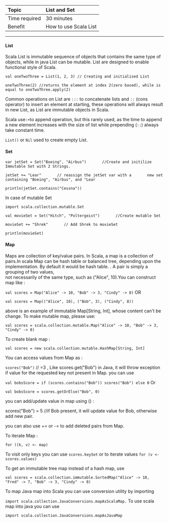 | Topic | List and Set|
| :--- | :--- |
| Time required | 30 minutes |
| Benefit | How to use Scala List |

---

#### **List**

Scala List is immutable sequence of objects that contains the same type of objects, while in java List can be mutable. List are designed to enable functional style of Scala.

`val oneTwoThree = List(1, 2, 3) // Creating and initialised List`

`oneTwoThree(2) //returns the element at index 2(zero based), while is equal to oneTwoThree.apply(2)`

Common operations on List are `:::` to concatenate lists and `::` \(cons operator\) to insert an element at starting, these operations will always result in new List, as List are immutable objects in Scala.

Scala use`:+`to append operation, but this rarely used, as the time to append a new element increases with the size of list while prepending \(`::`\) always take constant time.

`List()` or `Nil`  used to create empty List.


#### Set

`var jetSet = Set("Boeing", "Airbus")      
 //Create and initilize Immutable Set with 2 Strings.`

`jetSet += "Lear"      
 // reassign the jetSet var with a      
 new set containing "Boeing", "Airbus", and "Lear`

`println(jetSet.contains("Cessna"))`

In case of mutable Set

`import scala.collection.mutable.Set`

`val movieSet = Set("Hitch", "Poltergeist")      
 //Create mutable Set`

`movieSet += "Shrek"      
 // Add Shrek to movieSet`

`println(movieSet)`

#### Map

Maps are collection of key/value pairs. In Scala, a map is a collection of pairs.In scala Map can be hash table or balanced tree, depending upon the implementation. By default it would be hash table. . A pair is simply a grouping of two values,  
not necessarily of the same type, such as \("Alice", 10\).You can construct map like :

`val scores = Map("Alice" -> 10, "Bob" -> 3, "Cindy" -> 8)` OR

`val scores = Map(("Alice", 10), ("Bob", 3), ("Cindy", 8))`

above is an example of immutable Map\[String, Int\], whose content can't be change. To make mutable map, please use:

`val scores = scala.collection.mutable.Map("Alice" -> 10, "Bob" -> 3, "Cindy" -> 8)`

To create blank map :

`val scores = new scala.collection.mutable.HashMap[String, Int]`

You can access values from Map as :

`scores("Bob")`  // =3 , Like scores.get\("Bob"\) in Java, it will throw exception if value for the requested key not present in Map. you can use

`val bobsScore = if (scores.contains("Bob")) scores("Bob") else 0` Or

`val bobsScore = scores.getOrElse("Bob", 0)`

you can add/update value in map using \(\) :

scores\("Bob"\) = 5 //if Bob present, it will update value for Bob, otherwise add new pair.

you can also use += or -= to add deleted pairs from Map.

To iterate Map :

`for ((k, v) <- map)`

To visit only keys you can use `scores.keySet`  or to iterate values `for (v <- scores.values)`

To get an immutable tree map instead of a hash map, use

`val scores = scala.collection.immutable.SortedMap("Alice" -> 10,        
"Fred" -> 7, "Bob" -> 3, "Cindy" -> 8)`

To map Java map into Scala you can use conversion utility by importing

`import scala.collection.JavaConversions.mapAsScalaMap.` To use scala map into java you can use

`import scala.collection.JavaConversions.mapAsJavaMap`